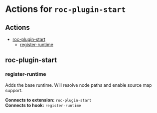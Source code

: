 # Actions for `roc-plugin-start`

## Actions
* [roc-plugin-start](#roc-plugin-start)
  * [register-runtime](#register-runtime)

## roc-plugin-start

### register-runtime

Adds the base runtime. Will resolve node paths and enable source map support.

__Connects to extension:__ `roc-plugin-start`  
__Connects to hook:__ `register-runtime`  

